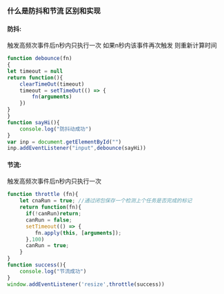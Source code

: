 ### 什么是防抖和节流 区别和实现
#### 防抖:
触发高频次事件后n秒内只执行一次 如果n秒内该事件再次触发 则重新计算时间

```js
function debounce(fn)
{
let timeout = null
return function(){
    clearTimeOut(timeout)
    timeout = setTimeOut(() => {
        fn(arguments)
    }) 
}
}
function sayHi(){
    console.log("防抖动成功")
}
var inp = document.getElementById("")
inp.addEventListener("input",debounce(sayHi))
```
#### 节流:
触发高频次事件后n秒内只执行一次
```js
function throttle (fn){
    let cnaRun = true; //通过闭包保存一个检测上个任务是否完成的标记
    return function(fn){
      if(!canRun)return;
      canRun = false;
      setTimeout(() => {
         fn.apply(this, [arguments]);
      },100)
      canRun = true;
    }
}
function success(){
    console.log("节流成功")
}
window.addEventListener('resize',throttle(success))
```